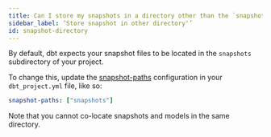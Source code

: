 ```yaml
---
title: Can I store my snapshots in a directory other than the `snapshot` directory in my project?
sidebar_label: ‘Store snapshot in other directory'’
id: snapshot-directory
---
```

By default, dbt expects your snapshot files to be located in the `snapshots` subdirectory of your project.

To change this, update the [snapshot-paths](reference/project-configs/snapshot-paths.md) configuration in your `dbt_project.yml`
file, like so:

<File name='dbt_project.yml'>

```yml
snapshot-paths: ["snapshots"]
```

</File>

Note that you cannot co-locate snapshots and models in the same directory.

